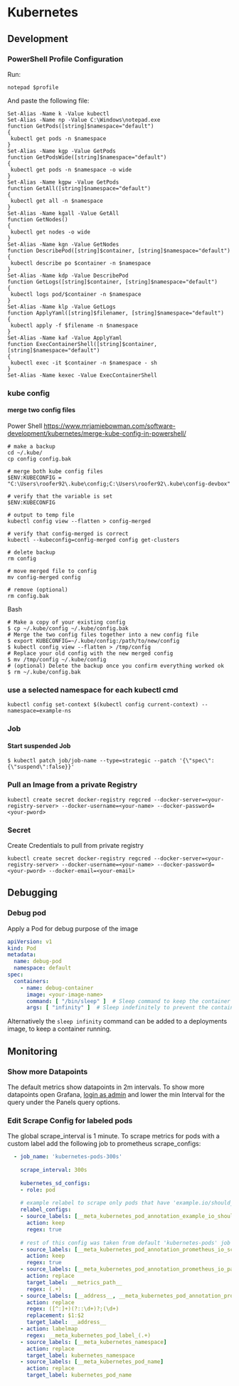 # Kubernetes

## Development

### PowerShell Profile Configuration

Run:
```shell
notepad $profile
```

And paste the following file:

```shell
Set-Alias -Name k -Value kubectl
Set-Alias -Name np -Value C:\Windows\notepad.exe
function GetPods([string]$namespace="default")
{
 kubectl get pods -n $namespace
}
Set-Alias -Name kgp -Value GetPods
function GetPodsWide([string]$namespace="default")
{
 kubectl get pods -n $namespace -o wide
}
Set-Alias -Name kgpw -Value GetPods
function GetAll([string]$namespace="default")
{
 kubectl get all -n $namespace
}
Set-Alias -Name kgall -Value GetAll
function GetNodes()
{
 kubectl get nodes -o wide
}
Set-Alias -Name kgn -Value GetNodes
function DescribePod([string]$container, [string]$namespace="default")
{
 kubectl describe po $container -n $namespace
}
Set-Alias -Name kdp -Value DescribePod
function GetLogs([string]$container, [string]$namespace="default")
{
 kubectl logs pod/$container -n $namespace
}
Set-Alias -Name klp -Value GetLogs
function ApplyYaml([string]$filenamer, [string]$namespace="default")
{
 kubectl apply -f $filename -n $namespace
}
Set-Alias -Name kaf -Value ApplyYaml
function ExecContainerShell([string]$container, [string]$namespace="default")
{
 kubectl exec -it $container -n $namespace - sh
}
Set-Alias -Name kexec -Value ExecContainerShell
```

### kube config

#### merge two config files

Power Shell
https://www.mrjamiebowman.com/software-development/kubernetes/merge-kube-config-in-powershell/

```shell
# make a backup
cd ~/.kube/
cp config config.bak
 
# merge both kube config files
$ENV:KUBECONFIG = "C:\Users\roofer92\.kube\config;C:\Users\roofer92\.kube\config-devbox"
 
# verify that the variable is set
$ENV:KUBECONFIG
 
# output to temp file
kubectl config view --flatten > config-merged
 
# verify that config-merged is correct
kubectl --kubeconfig=config-merged config get-clusters
 
# delete backup
rm config
 
# move merged file to config
mv config-merged config
 
# remove (optional)
rm config.bak
```

Bash
```shell
# Make a copy of your existing config 
$ cp ~/.kube/config ~/.kube/config.bak 
# Merge the two config files together into a new config file 
$ export KUBECONFIG=~/.kube/config:/path/to/new/config 
$ kubectl config view --flatten > /tmp/config 
# Replace your old config with the new merged config 
$ mv /tmp/config ~/.kube/config 
# (optional) Delete the backup once you confirm everything worked ok 
$ rm ~/.kube/config.bak
```

### use a selected namespace for each kubectl cmd

```
kubectl config set-context $(kubectl config current-context) --namespace=example-ns
```

### Job

#### Start suspended Job

```
$ kubectl patch job/job-name --type=strategic --patch '{\"spec\":{\"suspend\":false}}'
```

### Pull an Image from a private Registry
````
kubectl create secret docker-registry regcred --docker-server=<your-registry-server> --docker-username=<your-name> --docker-password=<your-pword>
````

### Secret

Create Credentials to pull from private registry
````
kubectl create secret docker-registry regcred --docker-server=<your-registry-server> --docker-username=<your-name> --docker-password=<your-pword> --docker-email=<your-email>
````

## Debugging

### Debug pod

Apply a Pod for debug purpose of the image

````yaml
apiVersion: v1
kind: Pod
metadata:
  name: debug-pod
  namespace: default
spec:
  containers:
    - name: debug-container
      image: <your-image-name>
      command: [ "/bin/sleep" ]  # Sleep command to keep the container running
      args: [ "infinity" ]  # Sleep indefinitely to prevent the container from exiting
````

Alternatively the ```sleep infinity``` command can be added to a deployments image, to keep a container running.



## Monitoring

### Show more Datapoints
The default metrics show datapoints in 2m intervals. To show more datapoints open Grafana, [login as admin](https://ranchermanager.docs.rancher.com/how-to-guides/advanced-user-guides/monitoring-alerting-guides/customize-grafana-dashboard) 
and lower the min Interval for the query under the Panels query options.

### Edit Scrape Config for labeled pods
The global scrape_interval is 1 minute. To scrape metrics for pods with a custom label add the following job to prometheus scrape_configs:

```yaml
  - job_name: 'kubernetes-pods-300s'
 
    scrape_interval: 300s
 
    kubernetes_sd_configs:
    - role: pod
 
    # example relabel to scrape only pods that have 'example.io/should_be_scraped_every_300s: "true"' annotation
    relabel_configs:
    - source_labels: [__meta_kubernetes_pod_annotation_example_io_should_be_scraped_every_300s]
      action: keep
      regex: true
 
    # rest of this config was taken from default 'kubernetes-pods' job already present in default Prometheus config
    - source_labels: [__meta_kubernetes_pod_annotation_prometheus_io_scrape]
      action: keep
      regex: true
    - source_labels: [__meta_kubernetes_pod_annotation_prometheus_io_path]
      action: replace
      target_label: __metrics_path__
      regex: (.+)
    - source_labels: [__address__, __meta_kubernetes_pod_annotation_prometheus_io_port]
      action: replace
      regex: ([^:]+)(?::\d+)?;(\d+)
      replacement: $1:$2
      target_label: __address__
    - action: labelmap
      regex: __meta_kubernetes_pod_label_(.+)
    - source_labels: [__meta_kubernetes_namespace]
      action: replace
      target_label: kubernetes_namespace
    - source_labels: [__meta_kubernetes_pod_name]
      action: replace
      target_label: kubernetes_pod_name
```

